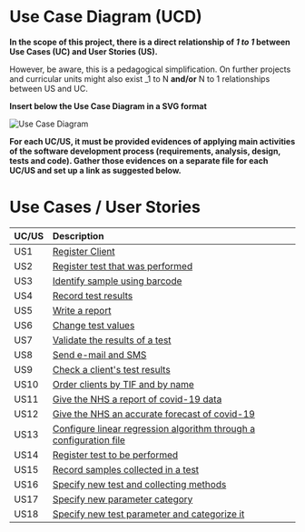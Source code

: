 # Use Case Diagram (UCD)

**In the scope of this project, there is a direct relationship of _1 to 1_ between Use Cases (UC) and User Stories (US).**

However, be aware, this is a pedagogical simplification. On further projects and curricular units might also exist _1 to N **and/or** N to 1 relationships between US and UC.

**Insert below the Use Case Diagram in a SVG format**

![Use Case Diagram](UCD.svg)


**For each UC/US, it must be provided evidences of applying main activities of the software development process (requirements, analysis, design, tests and code). Gather those evidences on a separate file for each UC/US and set up a link as suggested below.**

# Use Cases / User Stories
| UC/US  | Description                                                               |                   
|:----|:------------------------------------------------------------------------|
| US1 | [Register Client](US1.md)   |
| US2 | [Register test that was performed](US2.md)  |
| US3 | [Identify sample using barcode](US3.md)|
| US4 | [Record test results](US4.md)|
| US5 | [Write a report](US5.md)|
| US6 | [Change test values](US6.md)|
| US7 | [Validate the results of a test](US7.md)|
| US8 | [Send e-mail and SMS](US8.md)|
| US9 | [Check a client's test results](US9.md)|
| US10 | [Order clients by TIF and by name](US10.md)|
| US11 | [Give the NHS a report of covid-19 data](US11.md)|
| US12 | [Give the NHS an accurate forecast of covid-19](US12.md)|
| US13 | [Configure linear regression algorithm through a configuration file](US13.md)|
| US14 | [Register test to be performed](US14.md)|
| US15 | [Record samples collected in a test](US15.md)|
| US16 | [Specify new test and collecting methods](US16.md)|
| US17 | [Specify new parameter category](US17.md)|
| US18 | [Specify new test parameter and categorize it](US18.md)|
